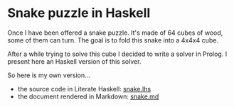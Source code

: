 # Snake puzzle in Haskell

Once I have been offered a snake puzzle.
It's made of 64 cubes of wood, some of them can turn.
The goal is to fold this snake into a 4x4x4 cube.

After a while trying to solve this cube I decided to write a solver in Prolog.
I present here an Haskell version of this solver.

So here is my own version...

- the source code in Literate Haskell: [snake.lhs](snake.lhs)
- the document rendered in Markdown: [snake.md](snake.md)
